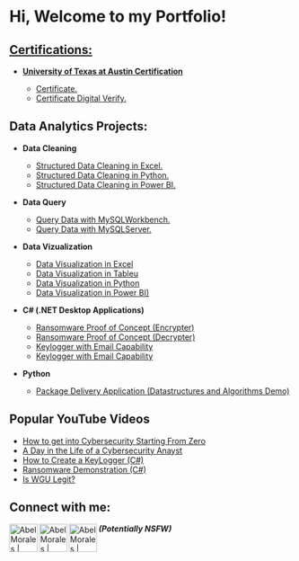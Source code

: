 <h1>Hi, Welcome to my Portfolio! <br/><a href="[Data_Analytics_Essentials](https://github.com/alexcartex1101/Data-Analytics-Portfolio/Data_Analytics_Essentials.md)">
  
</h1>

<h2>Certifications:</h2>

- <b> University of Texas at Austin Certification </b>

  - [Certificate.](https://github.com/alexcartex1101/Data-Analytics-Portfolio/blob/main/Data_Analytics_Essentials_Certificate.pdf)
  - [Certificate Digital Verify.](https://la.utexas.edu/texasexeced/digitalVerification.html?key=PxhVW)

<h2>Data Analytics Projects:</h2>

- <b> Data Cleaning </b>
  - [Structured Data Cleaning in Excel.](https://github.com/alexcartex1101/Data-Analytics-Portfolio/blob/main/in_process.md)
  - [Structured Data Cleaning in Python.](https://www.linkedin.com/in/aabelmorales/)
  - [Structured Data Cleaning in Power BI.](https://www.linkedin.com/in/aabelmorales/)

- <b> Data Query </b>
  - [Query Data with MySQLWorkbench.](https://github.com/joshmadakor1/4chan-Image-Analysis-Middleware-C964)  
  - [Query Data with MySQLServer.](https://github.com/joshmadakor1/Key-Logger-With-Email)

- <b> Data Vizualization </b>
  - [Data Visualization in Excel](https://github.com/joshmadakor1/Sentinel-Lab)
  - [Data Visualization in Tableu](https://github.com/joshmadakor1/Jwipe.PowerShell)
  - [Data Visualization in Python](https://github.com/joshmadakor1/AD_PS)
  - [Data Visualization in Power BI)](https://github.com/joshmadakor1/PowerShell-Integrity-FIM)

- <b>C# (.NET Desktop Applications)</b>
  - [Ransomware Proof of Concept (Encrypter)](https://github.com/joshmadakor1/EncrypterPOC)
  - [Ransomware Proof of Concept (Decrypter)](https://github.com/joshmadakor1/DecrypterPOC)
  - [Keylogger with Email Capability](https://github.com/joshmadakor1/Key-Logger-With-Email)
  - [Keylogger with Email Capability](https://github.com/joshmadakor1/Key-Logger-With-Email)

- <b>Python</b>
  - [Package Delivery Application (Datastructures and Algorithms Demo)](https://github.com/joshmadakor1/Package-Delivery-Pathfinding-Algorithm)

<h2>Popular YouTube Videos</h2>

- [How to get into Cybersecurity Starting From Zero](https://www.youtube.com/watch?v=a83ASGn_V_s)
- [A Day in the Life of a Cybersecurity Anayst](https://www.youtube.com/watch?v=uHy3oM7NnoU)
- [How to Create a KeyLogger (C#)](https://www.youtube.com/watch?v=N-L9hklSlNk)
- [Ransomware Demonstration (C#)](https://www.youtube.com/watch?v=OfvdQeh79s0)
- [Is WGU Legit?](https://www.youtube.com/watch?v=E2MwRWxDBkA)

<h2>Connect with me:</h2>

[<img align="left" alt="AbelMorales | LinkedIn" width="50" src="https://cdn.jsdelivr.net/npm/simple-icons@v3/icons/linkedin.svg" />][linkedin]
[<img align="left" alt="AbelMorales | YouTube" width="50px" src="https://cdn.jsdelivr.net/npm/simple-icons@v3/icons/youtube.svg" />][youtube]
[<img align="left" alt="AbelMorales | Instagram" width="50px" src="https://cdn.jsdelivr.net/npm/simple-icons@v3/icons/instagram.svg" />][instagram]

[linkedin]: https://linkedin.com/in/aabelmorales
[youtube]: https://www.youtube.com/c/joshmadakor
[instagram]: https://www.instagram.com/joshmadakor/

<b><i>(Potentially NSFW)</b></i>
